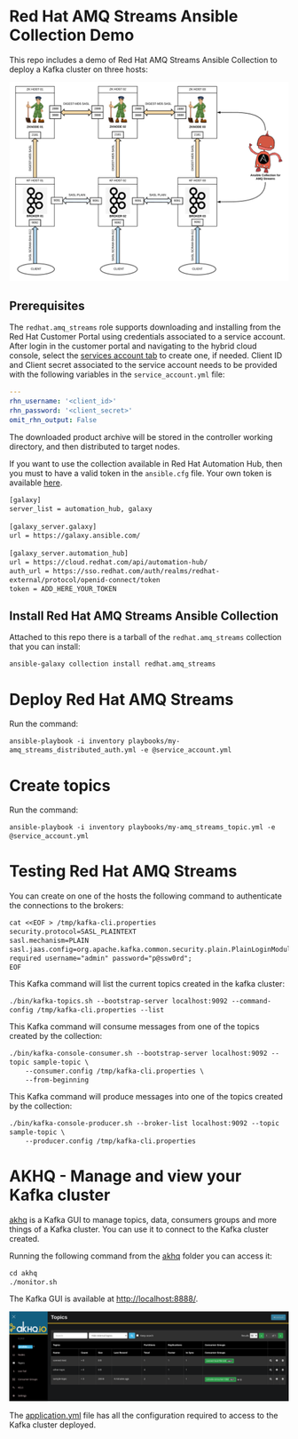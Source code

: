 # Red Hat AMQ Streams Ansible Collection Demo

This repo includes a demo of Red Hat AMQ Streams Ansible Collection to deploy a Kafka
cluster on three hosts:

![Red Hat AMQ Streams Topology deployed by Ansible](amq-streams-ansible.png)

## Prerequisites

The `redhat.amq_streams` role supports downloading and installing from the Red Hat Customer Portal using
credentials associated to a service account. After login in the customer portal and navigating to the
hybrid cloud console, select the
[services account tab](https://console.redhat.com/application-services/service-accounts)
to create one, if needed. Client ID and Client secret associated to the service account needs to
be provided with the following variables in the `service_account.yml` file:

```yaml
---
rhn_username: '<client_id>'
rhn_password: '<client_secret>'
omit_rhn_output: False
```

The downloaded product archive will be stored in the controller working directory, and then distributed
to target nodes.

If you want to use the collection available in Red Hat Automation Hub, then you must to have a valid
token in the `ansible.cfg` file. Your own token is available [here](https://console.redhat.com/ansible/automation-hub/token).

```
[galaxy]
server_list = automation_hub, galaxy

[galaxy_server.galaxy]
url = https://galaxy.ansible.com/

[galaxy_server.automation_hub]
url = https://cloud.redhat.com/api/automation-hub/
auth_url = https://sso.redhat.com/auth/realms/redhat-external/protocol/openid-connect/token
token = ADD_HERE_YOUR_TOKEN
```

## Install Red Hat AMQ Streams Ansible Collection

Attached to this repo there is a tarball of the `redhat.amq_streams` collection that you can install:

```shell
ansible-galaxy collection install redhat.amq_streams
```

# Deploy Red Hat AMQ Streams

Run the command:

```shell
ansible-playbook -i inventory playbooks/my-amq_streams_distributed_auth.yml -e @service_account.yml
```

# Create topics

Run the command:

```shell
ansible-playbook -i inventory playbooks/my-amq_streams_topic.yml -e @service_account.yml
```

# Testing Red Hat AMQ Streams

You can create on one of the hosts the following command to authenticate the connections to
the brokers:

```shell
cat <<EOF > /tmp/kafka-cli.properties
security.protocol=SASL_PLAINTEXT
sasl.mechanism=PLAIN
sasl.jaas.config=org.apache.kafka.common.security.plain.PlainLoginModule required username="admin" password="p@ssw0rd";
EOF
```

This Kafka command will list the current topics created in the kafka cluster:

```shell
./bin/kafka-topics.sh --bootstrap-server localhost:9092 --command-config /tmp/kafka-cli.properties --list
```

This Kafka command will consume messages from one of the topics created by the collection:

```shell
./bin/kafka-console-consumer.sh --bootstrap-server localhost:9092 --topic sample-topic \
    --consumer.config /tmp/kafka-cli.properties \
    --from-beginning
```

This Kafka command will produce messages into one of the topics created by the collection:

```shell
./bin/kafka-console-producer.sh --broker-list localhost:9092 --topic sample-topic \
    --producer.config /tmp/kafka-cli.properties
```

# AKHQ - Manage and view your Kafka cluster

[akhq](https://akhq.io/) is a Kafka GUI to manage topics, data, consumers groups and more things
of a Kafka cluster. You can use it to connect to the Kafka cluster created.

Running the following command from the [akhq](./akhq/) folder you can access it:

```shell
cd akhq
./monitor.sh
```

The Kafka GUI is available at [http://localhost:8888/](http://localhost:8888/).

![Topics management by akhq](./akhq/akhq-topics.png)

The [application.yml](./akhq/application.yml) file has all the configuration required to access to
the Kafka cluster deployed.
